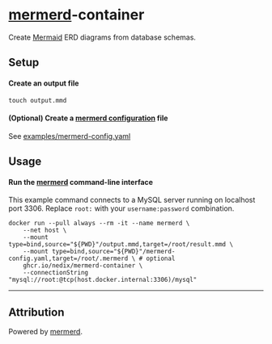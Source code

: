 # [mermerd]-container

Create [Mermaid] ERD diagrams from database schemas.

## Setup

#### Create an output file

```shell
touch output.mmd
```

#### (Optional) Create a [mermerd configuration] file

See [examples/mermerd-config.yaml](https://github.com/nedix/mermerd-container/blob/main/examples/mermerd-config.yaml)

## Usage

#### Run the [mermerd] command-line interface

This example command connects to a MySQL server running on localhost port 3306.
Replace `root:` with your `username:password` combination.

```shell
docker run --pull always --rm -it --name mermerd \
    --net host \
    --mount type=bind,source="${PWD}"/output.mmd,target=/root/result.mmd \
    --mount type=bind,source="${PWD}"/mermerd-config.yaml,target=/root/.mermerd \ # optional
    ghcr.io/nedix/mermerd-container \
    --connectionString "mysql://root:@tcp(host.docker.internal:3306)/mysql"
```

<hr>

## Attribution

Powered by [mermerd].

[mermaid]: https://mermaid.js.org
[mermerd]: https://github.com/KarnerTh/mermerd
[mermerd configuration]: https://github.com/KarnerTh/mermerd?tab=readme-ov-file#global-configuration-file
